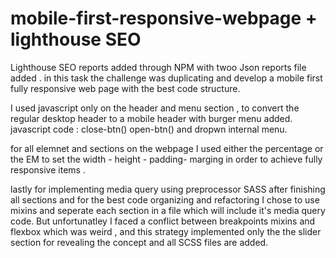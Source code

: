 # mobile-first-responsive-webpage + lighthouse SEO 
Lighthouse SEO reports added through NPM with twoo Json reports file added .
in this task the challenge was duplicating and develop a mobile first fully responsive web page with the best code structure.

 I used javascript only on the header and menu section , to convert the regular desktop header to a mobile header with burger menu added. javascript code : close-btn() open-btn() and dropwn internal menu.

for all elemnet and sections on the webpage I used either the percentage or the EM to set the width - height - padding- marging in order to achieve fully responsive items .

lastly for implementing media query using preprocessor SASS after finishing all sections and for the best code organizing and refactoring I chose to use mixins and seperate each section in a file which will include it's media query code. But unfortunatley I faced a conflict between breakpoints mixins and flexbox which was weird , and this strategy implemented only the the slider section for revealing the concept and all SCSS files are added.
